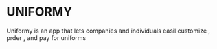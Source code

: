 # UNIFORMY
Uniformy is an app that lets companies and individuals easil customize , prder , and pay for uniforms
